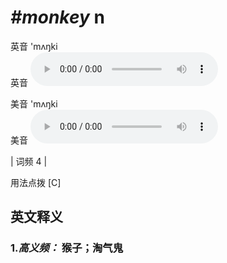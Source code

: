 # ***\#monkey*** n
英音 'mʌŋki  
英音
<audio src="./media/monkey-B.aac" controls="controls"></audio>

美音 'mʌŋki  
美音
<audio src="./media/monkey.aac" controls="controls"></audio>



| 词频 4 |  

用法点拨  [C]

英文释义
---
### 1.*高义频：* **猴子；淘气鬼**  


